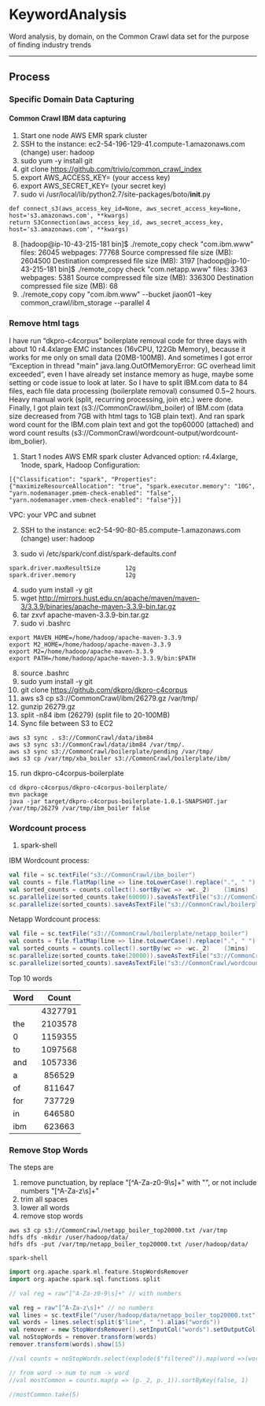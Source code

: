 # KeywordAnalysis
Word analysis, by domain, on the Common Crawl data set for the purpose of finding industry trends

***
## Process
### Specific Domain Data Capturing
#### Common Crawl IBM data capturing
1. Start one node AWS EMR spark cluster
2. SSH to the instance: ec2-54-196-129-41.compute-1.amazonaws.com (change)   user: hadoop 
3. sudo yum -y install git
4. git clone https://github.com/trivio/common_crawl_index
5. export AWS_ACCESS_KEY= (your access key)
6. export AWS_SECRET_KEY= (your secret key)
7. sudo vi /usr/local/lib/python2.7/site-packages/boto/__init__.py
```
def connect_s3(aws_access_key_id=None, aws_secret_access_key=None, host='s3.amazonaws.com', **kwargs)
return S3Connection(aws_access_key_id, aws_secret_access_key, host='s3.amazonaws.com', **kwargs)
```
8. [hadoop@ip-10-43-215-181 bin]$ ./remote_copy check "com.ibm.www"
files: 26045
webpages: 77768
Source compressed file size (MB): 2604500
Destination compressed file size (MB): 3197
[hadoop@ip-10-43-215-181 bin]$ ./remote_copy check "com.netapp.www"
files: 3363
webpages: 5381
Source compressed file size (MB): 336300
Destination compressed file size (MB): 68
9. ./remote_copy copy "com.ibm.www" --bucket jiaon01 –key common_crawl/ibm_storage --parallel 4

### Remove html tags
I have run “dkpro-c4corpus” boilerplate removal code for three days with about 10 r4.4xlarge EMC instances (16vCPU, 122Gb Memory), because it works for me only on small data (20MB-100MB). And sometimes I got error “Exception in thread "main" java.lang.OutOfMemoryError: GC overhead limit exceeded”, even I have already set instance memory as huge, maybe some setting or code issue to look at later. So I have to split IBM.com data to 84 files, each file data processing (boilerplate removal) consumed 0.5~2 hours. Heavy manual work (split, recurring processing, join etc.) were done. Finally, I got plain text (s3://CommonCrawl/ibm_boiler) of IBM.com (data size decreased from 7GB with html tags to 1GB plain text). And ran spark word count for the IBM.com plain text and got the top60000 (attached) and word count results (s3://CommonCrawl/wordcount-output/wordcount-ibm_bolier).

1. Start 1 nodes AWS EMR spark cluster
Advanced option: r4.4xlarge, 1node, spark, Hadoop
Configuration:
```
[{"Classification": "spark", "Properties": {"maximizeResourceAllocation": "true", "spark.executor.memory": "10G", "yarn.nodemanager.pmem-check-enabled": "false", "yarn.nodemanager.vmem-check-enabled": "false"}}] 
```
VPC: your VPC and subnet

2. SSH to the instance: ec2-54-90-80-85.compute-1.amazonaws.com (change)   user: hadoop 

3. sudo vi /etc/spark/conf.dist/spark-defaults.conf
```
spark.driver.maxResultSize       12g
spark.driver.memory              12g
```
4. sudo yum install -y git
5. wget http://mirrors.hust.edu.cn/apache/maven/maven-3/3.3.9/binaries/apache-maven-3.3.9-bin.tar.gz
6. tar zxvf apache-maven-3.3.9-bin.tar.gz
7. sudo vi .bashrc
```
export MAVEN_HOME=/home/hadoop/apache-maven-3.3.9
export M2_HOME=/home/hadoop/apache-maven-3.3.9
export M2=/home/hadoop/apache-maven-3.3.9
export PATH=/home/hadoop/apache-maven-3.3.9/bin:$PATH
```
8. source .bashrc
9. sudo yum install -y git
10. git clone https://github.com/dkpro/dkpro-c4corpus
11. aws s3 cp s3://CommonCrawl/ibm/26279.gz /var/tmp/
12. gunzip 26279.gz
13. split -n84 ibm (26279) (split file to 20-100MB)
14. Sync file between S3 to EC2
```
aws s3 sync . s3://CommonCrawl/data/ibm84
aws s3 sync s3://CommonCrawl/data/ibm84 /var/tmp/.
aws s3 sync s3://CommonCrawl/boilerplate/pending /var/tmp/
aws s3 cp /var/tmp/xba_boiler s3://CommonCrawl/boilerplate/ibm/
```
15. run dkpro-c4corpus-boilerplate
```
cd dkpro-c4corpus/dkpro-c4corpus-boilerplate/
mvn package
java -jar target/dkpro-c4corpus-boilerplate-1.0.1-SNAPSHOT.jar /var/tmp/26279 /var/tmp/ibm_boiler false
```

### Wordcount process
1. spark-shell

IBM Wordcount process:
```Scala
val file = sc.textFile("s3://CommonCrawl/ibm_boiler")
val counts = file.flatMap(line => line.toLowerCase().replace(".", " ").replace(",", " ").split(" ")).map(word => (word, 1L)).reduceByKey(_ + _)
val sorted_counts = counts.collect().sortBy(wc => -wc._2)    (1mins)
sc.parallelize(sorted_counts.take(60000)).saveAsTextFile("s3://CommonCrawl/boilerplate/ibm_boiler _top60000")
sc.parallelize(sorted_counts).saveAsTextFile("s3://CommonCrawl/boilerplate/wordcount-ibm_bolier")
```
Netapp Wordcount process:
```Scala
val file = sc.textFile("s3://CommonCrawl/boilerplate/netapp_boiler")
val counts = file.flatMap(line => line.toLowerCase().replace(".", " ").replace(",", " ").split(" ")).map(word => (word, 1L)).reduceByKey(_ + _)
val sorted_counts = counts.collect().sortBy(wc => -wc._2)    (3mins)
sc.parallelize(sorted_counts.take(20000)).saveAsTextFile("s3://CommonCrawl/top20000_netapp_boiler")
sc.parallelize(sorted_counts).saveAsTextFile("s3://CommonCrawl/wordcount-netapp_boiler")
```
Top 10 words

|Word |Count|
|-----|:---:|
|	|4327791|
|the	|2103578|
|0	|1159355|
|to	|1097568|
|and	|1057336|
|a	|856529|
|of	|811647|
|for	|737729|
|in	|646580|
|ibm	|623663|

### Remove Stop Words

The steps are
1. remove punctuation, by replace "[^A-Za-z0-9\s]+" with "", or not include numbers "[^A-Za-z\s]+"
2. trim all spaces
3. lower all words
4. remove stop words

```
aws s3 cp s3://CommonCrawl/netapp_boiler_top20000.txt /var/tmp
hdfs dfs -mkdir /user/hadoop/data/
hdfs dfs -put /var/tmp/netapp_boiler_top20000.txt /user/hadoop/data/
```
```
spark-shell
```
```Scala
import org.apache.spark.ml.feature.StopWordsRemover
import org.apache.spark.sql.functions.split

// val reg = raw"[^A-Za-z0-9\s]+" // with numbers

val reg = raw"[^A-Za-z\s]+" // no numbers
val lines = sc.textFile("/user/hadoop/data/netapp_boiler_top20000.txt").map(_.replaceAll(reg, "").trim.toLowerCase).toDF("line")
val words = lines.select(split($"line", " ").alias("words"))
val remover = new StopWordsRemover().setInputCol("words").setOutputCol("filtered")
val noStopWords = remover.transform(words)
remover.transform(words).show(15)

//val counts = noStopWords.select(explode($"filtered")).map(word =>(word, 1)).reduceByKey(_+_)

// from word -> num to num -> word
//val mostCommon = counts.map(p => (p._2, p._1)).sortByKey(false, 1)

//mostCommon.take(5)
```
